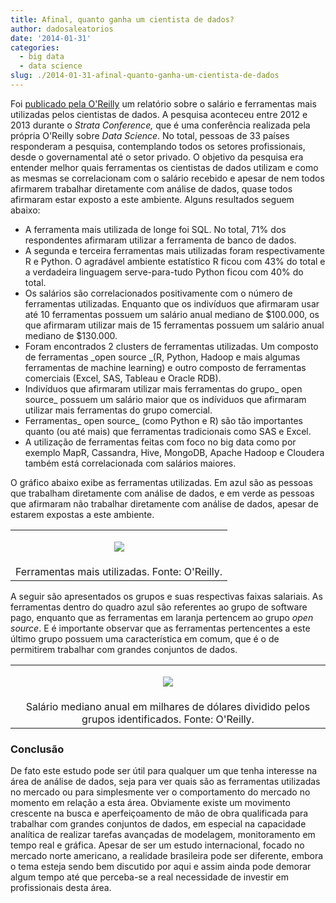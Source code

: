 ```yaml
---
title: Afinal, quanto ganha um cientista de dados?
author: dadosaleatorios
date: '2014-01-31'
categories:
  - big data
  - data science
slug: ./2014-01-31-afinal-quanto-ganha-um-cientista-de-dados
---
```


Foi [publicado pela O'Reilly](http://www.oreilly.com/data/free/files/stratasurvey.pdf) um relatório sobre o salário e ferramentas mais utilizadas pelos cientistas de dados. A pesquisa aconteceu entre 2012 e 2013 durante o _Strata Conference,_ que é uma conferência realizada pela própria O'Reilly sobre _Data Science_. No total, pessoas de 33 países responderam a pesquisa, contemplando todos os setores profissionais, desde o governamental até o setor privado. O objetivo da pesquisa era entender melhor quais ferramentas os cientistas de dados utilizam e como as mesmas se correlacionam com o salário recebido e apesar de nem todos afirmarem trabalhar diretamente com análise de dados, quase todos afirmaram estar exposto a este ambiente. Alguns resultados seguem abaixo:

  * A ferramenta mais utilizada de longe foi SQL. No total, 71% dos respondentes afirmaram utilizar a ferramenta de banco de dados.
  * A segunda e terceira ferramentas mais utilizadas foram respectivamente R e Python. O agradável ambiente estatístico R ficou com 43% do total e a verdadeira linguagem serve-para-tudo Python ficou com 40% do total.
  * Os salários são correlacionados positivamente com o número de ferramentas utilizadas. Enquanto que os indivíduos que afirmaram usar até 10 ferramentas possuem um salário anual mediano de $100.000, os que afirmaram utilizar mais de 15 ferramentas possuem um salário anual mediano de $130.000.
  * Foram encontrados 2 clusters de ferramentas utilizadas. Um composto de ferramentas _open source _(R, Python, Hadoop e mais algumas ferramentas de machine learning) e outro composto de ferramentas comerciais (Excel, SAS, Tableau e Oracle RDB).
  * Indivíduos que afirmaram utilizar mais ferramentas do grupo_ open source_ possuem um salário maior que os indíviduos que afirmaram utilizar mais ferramentas do grupo comercial.
  * Ferramentas_ open source_ (como Python e R) são tão importantes quanto (ou até mais) que ferramentas tradicionais como SAS e Excel.
  *  A utilização de ferramentas feitas com foco no big data como por exemplo MapR, Cassandra, Hive, MongoDB, Apache Hadoop e Cloudera também está correlacionada com salários maiores.

O gráfico abaixo exibe as ferramentas utilizadas. Em azul são as pessoas que trabalham diretamente com análise de dados, e em verde as pessoas que afirmaram não trabalhar diretamente com análise de dados, apesar de estarem expostas a este ambiente.

<table cellpadding="0" style="margin-left:auto;margin-right:auto;text-align:justify;" cellspacing="0" class="tr-caption-container" ><tbody ><tr >
<td style="text-align:center;" >

![](https://dadosaleatorios.files.wordpress.com/2014/01/4121a-usage_tools.png)

</td></tr><tr >
<td style="text-align:center;" class="tr-caption" >Ferramentas mais utilizadas. Fonte: O'Reilly.
</td></tr></tbody></table>

A seguir são apresentados os grupos e suas respectivas faixas salariais. As ferramentas dentro do quadro azul são referentes ao grupo de software pago, enquanto que as ferramentas em laranja pertencem ao grupo _open source_. E é importante observar que as ferramentas pertencentes a este último grupo possuem uma característica em comum, que é o de permitirem trabalhar com grandes conjuntos de dados.

<table cellpadding="0" style="margin-left:auto;margin-right:auto;text-align:center;" cellspacing="0" class="tr-caption-container" ><tbody ><tr >
<td style="text-align:center;" >

![](https://dadosaleatorios.files.wordpress.com/2014/01/69e5d-salario_tools.png)

</td></tr><tr >
<td style="text-align:center;" class="tr-caption" >Salário mediano anual em milhares de dólares dividido pelos grupos identificados. Fonte: O'Reilly.
</td></tr></tbody></table>

### Conclusão

De fato este estudo pode ser útil para qualquer um que tenha interesse na área de análise de dados, seja para ver quais são as ferramentas utilizadas no mercado ou para simplesmente ver o comportamento do mercado no momento em relação a esta área. Obviamente existe um movimento crescente na busca e aperfeiçoamento de mão de obra qualificada para trabalhar com grandes conjuntos de dados, em especial na capacidade analítica de realizar tarefas avançadas de modelagem, monitoramento em tempo real  e gráfica. Apesar de ser um estudo internacional, focado no mercado norte americano, a realidade brasileira pode ser diferente, embora o tema esteja sendo bem discutido por aqui e assim ainda pode demorar algum tempo até que perceba-se a real necessidade de investir em profissionais desta área.
